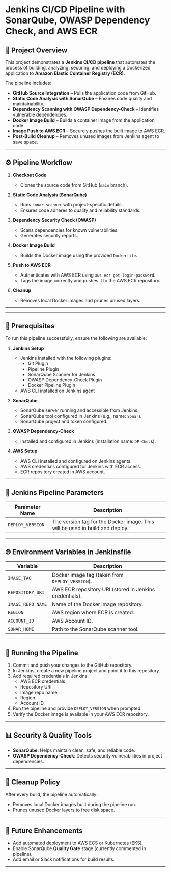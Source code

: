 # Jenkins CI/CD Pipeline with SonarQube, OWASP Dependency Check, and AWS ECR

## 📌 Project Overview
This project demonstrates a **Jenkins CI/CD pipeline** that automates the process of building, analyzing, securing, and deploying a Dockerized application to **Amazon Elastic Container Registry (ECR)**.  

The pipeline includes:
- **GitHub Source Integration** – Pulls the application code from GitHub.  
- **Static Code Analysis with SonarQube** – Ensures code quality and maintainability.  
- **Dependency Scanning with OWASP Dependency-Check** – Identifies vulnerable dependencies.  
- **Docker Image Build** – Builds a container image from the application code.  
- **Image Push to AWS ECR** – Securely pushes the built image to AWS ECR.  
- **Post-Build Cleanup** – Removes unused images from Jenkins agent to save space.  

---

## ⚙️ Pipeline Workflow
1. **Checkout Code**  
   - Clones the source code from GitHub (`main` branch).

2. **Static Code Analysis (SonarQube)**  
   - Runs `sonar-scanner` with project-specific details.  
   - Ensures code adheres to quality and reliability standards.  

3. **Dependency Security Check (OWASP)**  
   - Scans dependencies for known vulnerabilities.  
   - Generates security reports.  

4. **Docker Image Build**  
   - Builds the Docker image using the provided `Dockerfile`.  

5. **Push to AWS ECR**  
   - Authenticates with AWS ECR using `aws ecr get-login-password`.  
   - Tags the image correctly and pushes it to the AWS ECR repository.  

6. **Cleanup**  
   - Removes local Docker images and prunes unused layers.  

---


---

## 🔑 Prerequisites
To run this pipeline successfully, ensure the following are available:

1. **Jenkins Setup**
   - Jenkins installed with the following plugins:
     - Git Plugin  
     - Pipeline Plugin  
     - SonarQube Scanner for Jenkins  
     - OWASP Dependency-Check Plugin  
     - Docker Pipeline Plugin  
   - AWS CLI installed on Jenkins agent  

2. **SonarQube**
   - SonarQube server running and accessible from Jenkins.  
   - SonarQube tool configured in Jenkins (e.g., name: `Sonar`).  
   - SonarQube project and token configured.  

3. **OWASP Dependency-Check**
   - Installed and configured in Jenkins (installation name: `DP-Check`).  

4. **AWS Setup**
   - AWS CLI installed and configured on Jenkins agents.  
   - AWS credentials configured for Jenkins with ECR access.  
   - ECR repository created in AWS account.  

---

## 🔧 Jenkins Pipeline Parameters
| Parameter Name   | Description                                                                 |
|------------------|-----------------------------------------------------------------------------|
| `DEPLOY_VERSION` | The version tag for the Docker image. This will be used in build and deploy.|

---

## 🌐 Environment Variables in Jenkinsfile
| Variable        | Description |
|-----------------|-------------|
| `IMAGE_TAG`     | Docker image tag (taken from `DEPLOY_VERSION`). |
| `REPOSITORY_URI`| AWS ECR repository URI (stored in Jenkins credentials). |
| `IMAGE_REPO_NAME`| Name of the Docker image repository. |
| `REGION`        | AWS region where ECR is created. |
| `ACCOUNT_ID`    | AWS Account ID. |
| `SONAR_HOME`    | Path to the SonarQube scanner tool. |

---

## 🚀 Running the Pipeline
1. Commit and push your changes to the GitHub repository.  
2. In Jenkins, create a new pipeline project and point it to this repository.  
3. Add required credentials in Jenkins:
   - AWS ECR credentials  
   - Repository URI  
   - Image repo name  
   - Region  
   - Account ID  
4. Run the pipeline and provide `DEPLOY_VERSION` when prompted.  
5. Verify the Docker image is available in your AWS ECR repository.  

---

## 📊 Security & Quality Tools
- **SonarQube**: Helps maintain clean, safe, and reliable code.  
- **OWASP Dependency-Check**: Detects security vulnerabilities in project dependencies.  

---

## 🧹 Cleanup Policy
After every build, the pipeline automatically:
- Removes local Docker images built during the pipeline run.  
- Prunes unused Docker layers to free disk space.  

---

## 📌 Future Enhancements
- Add automated deployment to AWS ECS or Kubernetes (EKS).  
- Enable SonarQube **Quality Gate** stage (currently commented in pipeline).  
- Add email or Slack notifications for build results.  

---


